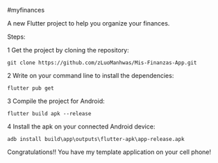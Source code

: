 #myfinances

A new Flutter project to help you organize your finances.

Steps:

1 Get the project by cloning the repository:
```shell
git clone https://github.com/zLuoManhwas/Mis-Finanzas-App.git
```

2 Write on your command line to install the dependencies:

```shell
flutter pub get
```



3 Compile the project for Android: 
```shell
flutter build apk --release
```

4 Install the apk on your connected Android device: 
```shell
adb install build\app\outputs\flutter-apk\app-release.apk
```


Congratulations!! You have my template application on your cell phone!
